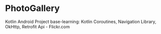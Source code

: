 # PhotoGallery
Kotlin Android
Project base-learning: Kotlin Coroutines, Navigation Library, OkHttp,  Retrofit
Api - Flickr.com
